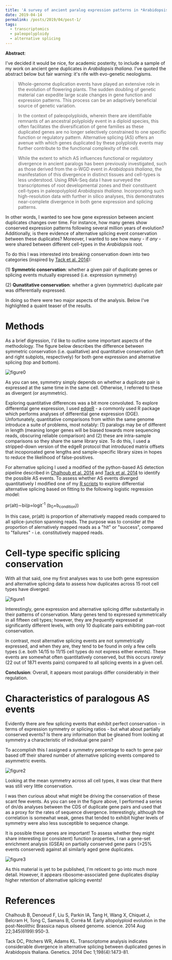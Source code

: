 ```yaml
---
title: 'A survey of ancient paralog expression patterns in *Arabidopsis thaliana* root cell-types'
date: 2019-04-14
permalink: /posts/2019/04/post-1/
tags:
  - transcriptomics
  - paleopolyploidy
  - alternative splicing
---
```


**Abstract**:

I've decided it would be nice, for academic posterity, to include a sample of my work on ancient gene duplicates in *Arabidopsis thaliana*. I've quoted the abstract below but fair warning: it's rife with evo-genetic neologisms.

>Whole-genome duplication events have played an extensive role in the evolution of flowering plants. The sudden doubling of genetic material can expedite large scale changes in gene function and expression patterns. This process can be an adaptively beneficial source of genetic variation. 

>In the context of paleopolyploids, wherein there are identifiable remnants of an ancestral polyploidy event in a diploid species, this often facilitates the diversification of gene families as these duplicated genes are no longer selectively constrained to one specific function or regulatory pattern. Alternative splicing (AS) offers an avenue with which genes duplicated by these polyploidy events may further contribute to the functional complexity of the cell. 
	
>While the extent to which AS influences functional or regulatory divergence in ancient paralogs has been previously investigated, such as those derived from the α-WGD event in *Arabidopsis thaliana*, the manifestation of this divergence in distinct tissues and cell-types is less understood. Using RNA-Seq data I have surveyed the transcriptomes of root developmental zones and their constituent cell-types in paleopolyploid *Arabidopsis thaliana*. Incorporating such high-resolution data with further in silico analyses, this demonstrates near-complete divergence in both gene expression and splicing patterns.

In other words, I wanted to see how gene expression between ancient duplicates changes over time. For instance, how many genes show conserved expression patterns following several million years of evolution? Additionally, is there evidence of alternative splicing event conservation between these duplicates? Moreover, I wanted to see how many - if *any* - were shared between different cell-types in the *Arabidopsis* root.

To do this I was interested into breaking conservation down into two categories (inspired by [Tack et al. 2014](https://www.genetics.org/content/198/4/1473)): 

(1) **Symmetric conservation**: whether a given pair of duplicate genes or splicing events mutually expressed (i.e. expression symmetry)

(2) **Qunatitative conservation**: whether a given (symmetric) duplicate pair was differentially expressed.

In doing so there were two major aspects of the analysis. Below I've highlighted a quaint teaser of the results.

Methods
======

As a brief digression, I'd like to outline some important aspects of the methodology. The figure below describes the difference between symmetric conservation (i.e. qualitative) and quantitative conservation (left and right subplots, respectively) for both gene expression and alternative splicing (top and bottom).

![figure0](https://raw.githubusercontent.com/dejonggr/dejonggr.github.io/master/_posts/figures/methods_example.png "Qualitative vs. Quantitative conservation")

As you can see, symmetry simply depends on whether a duplicate pair is expressed at the same time in the same cell. Otherwise, I referred to these as divergent (or asymmetric). 

Exploring quantitative differences was a bit more convoluted. To explore differential gene expression, I used [edgeR](http://bioconductor.org/packages/release/bioc/html/edgeR.html) - a commonly used R package which performs analyses of differential gene expression (DGE). Unfortunately, quantitative comparisons from within the same genome introduce a suite of problems, most notably: (1) paralogs may be of different in length (meaning longer genes will be biased towards more sequencing reads, obscuring reliable comparison) and (2) these are intra-sample comparisons so they share the same library size. To do this, I used a stripped-down version of the edgeR protocol that introduced matrix offsets that incoporoated gene lengths and sample-specific library sizes in hopes to reduce the likelihood of false-positives.

For alternative splicing I used a modified of the python-based AS detection pipeline described in [Chalhoub et al. 2014](https://science.sciencemag.org/content/345/6199/950.long) and [Tack et al. 2014](https://www.genetics.org/content/198/4/1473) to identify the possible AS events. To assess whether AS events diverged quantitatively I modified one of my [R scripts](https://github.com/dejonggr/differential_as/blob/master/DAS_junctions.R) to explore differential alternative splicing based on fitting to the following logistic regression model: 

pr(alt)∼bi(p=logit<sup>-1</sup> (b<sub>0</sub>+b<sub>condition</sub>))

In this case, pr(alt) is proportion of alternatively mapped reads compared to all splice-junction spanning reads. The purpose was to consider at the proportion of alernatively mapped reads as a "hit" or "success", compared to "failures" - i.e. constitutively mapped reads.


Cell-type specific splicing conservation
======

With all that said, one my first analyses was to use both gene expression and alternative splicing data to assess how duplicates across 15 root cell types have diverged:

![figure1](https://raw.githubusercontent.com/dejonggr/dejonggr.github.io/master/_posts/figures/duplicate_conversation_per_cell_type.png "Cell-type-specific divergence of ancient duplicate expression patterns")

Interestingly, gene expression and alternative splicing differ substantially in their patterns of conservation. Many genes tend to expressed symmetrically in all fifteen cell types; however, they are *frequently* expressed at significantly different levels, with only 10 duplicate pairs exhibiting pan-root conservation. 

In contrast, most alternative splicing events are not symmetrically expressed, and when they are, they tend to be found in only a few cells types (i.e. both 14/15 to 11/15 cell types do not express either events). These events are somewhat often quantitatively conserved, but this occurs *rarely* (22 out of 1871 events pairs) compared to all splicing events in a given cell.

**Conclusion**: Overall, it appears most paralogs differ considerably in their regulation. 

Characteristics of paralogous AS events 
======

Evidently there are few splicing events that exhibit perfect conservation - in terms of expression symmetry or splicing ratios - but what about partially conserved events? Is there any information that be gleaned from looking at symmetry a characteristic of individual gene pairs?

To accomplish this I assigned a symmetry percentage to each to gene pair based off their shared number of alternative splicing events compared to asymmetric events. 

![figure2](https://raw.githubusercontent.com/dejonggr/dejonggr.github.io/master/_posts/figures/density_conservation.png "Mean gene-wise AS event divergence")

Looking at the mean symmetry across all cell types, it was clear that there was still very little conservation. 

I was then curious about what might be driving the conservation of these scant few events. As you can see in the figure above, I performed a series of dn/ds analyses between the CDS of duplicate gene pairs and used that as a proxy for the rates of sequence divergence. Interestingly, although the correlation is somewhat weak, genes that tended to exhibit higher levels of symmetry were also less susceptible to sequence change.

It is possible these genes are important! To assess whether they might share interesting (or consistent) function properties, I ran a gene-set enrichment analysis (GSEA) on partially conserved gene pairs (>25% events conserved) against all similarly aged gene duplicates. 

![figure3](https://raw.githubusercontent.com/dejonggr/dejonggr.github.io/master/_posts/figures/arabidopsis_go.png "GSEA of paralogs with partially symmetric AS events")

As this material is  yet to be published, I'm reticent to go into much more detail. However, it appears ribosome-associated gene duplicates display higher retention of alternative splicing events!


References
======

Chalhoub B, Denoeud F, Liu S, Parkin IA, Tang H, Wang X, Chiquet J, Belcram H, Tong C, Samans B, Corréa M. Early allopolyploid evolution in the post-Neolithic Brassica napus oilseed genome. science. 2014 Aug 22;345(6199):950-3.

Tack DC, Pitchers WR, Adams KL. Transcriptome analysis indicates considerable divergence in alternative splicing between duplicated genes in Arabidopsis thaliana. Genetics. 2014 Dec 1;198(4):1473-81.
